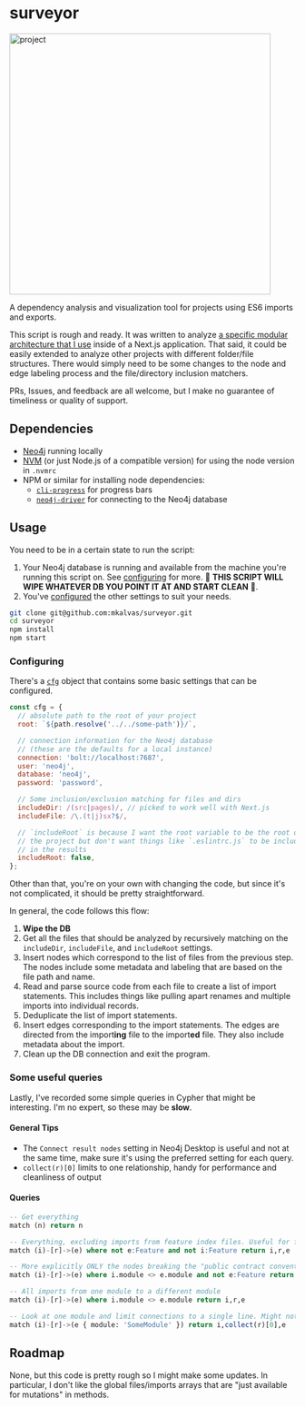 # surveyor

<img width="460" alt="project" src="https://user-images.githubusercontent.com/6921907/163902208-6b669e79-c5a9-4406-82f6-befa05643a94.png">

A dependency analysis and visualization tool for projects using ES6 imports and exports.

This script is rough and ready. It was written to analyze [a specific modular architecture that I use](https://mkalvas.com/blog/code-organization) inside of a Next.js application. That said, it could be easily extended to analyze other projects with different folder/file structures. There would simply need to be some changes to the node and edge labeling process and the file/directory inclusion matchers.

PRs, Issues, and feedback are all welcome, but I make no guarantee of timeliness or quality of support.

## Dependencies

- [Neo4j](https://neo4j.com) running locally
- [NVM](https://github.com/nvm-sh/nvm) (or just Node.js of a compatible version) for using the node version in `.nvmrc`
- NPM or similar for installing node dependencies:
  - [`cli-progress`](https://github.com/npkgz/cli-progress) for progress bars
  - [`neo4j-driver`](https://github.com/neo4j/neo4j-javascript-driver) for connecting to the Neo4j database

## Usage

You need to be in a certain state to run the script:

1. Your Neo4j database is running and available from the machine you're running this script on. See [configuring](#configuring) for more. 🚨 **THIS SCRIPT WILL WIPE WHATEVER DB YOU POINT IT AT AND START CLEAN** 🚨.
2. You've [configured](#configuring) the other settings to suit your needs.

```sh
git clone git@github.com:mkalvas/surveyor.git
cd surveyor
npm install
npm start
```

### Configuring

There's a [`cfg`](./index.js#L7) object that contains some basic settings that can be configured.

```js
const cfg = {
  // absolute path to the root of your project
  root: `${path.resolve('../../some-path')}/`,

  // connection information for the Neo4j database
  // (these are the defaults for a local instance)
  connection: 'bolt://localhost:7687',
  user: 'neo4j',
  database: 'neo4j',
  password: 'password',

  // Some inclusion/exclusion matching for files and dirs
  includeDir: /(src|pages)/, // picked to work well with Next.js
  includeFile: /\.(t|j)sx?$/,

  // `includeRoot` is because I want the root variable to be the root of
  // the project but don't want things like `.eslintrc.js` to be included
  // in the results
  includeRoot: false,
};
```

Other than that, you're on your own with changing the code, but since it's not complicated, it should be pretty straightforward.

In general, the code follows this flow:

1. **Wipe the DB**
2. Get all the files that should be analyzed by recursively matching on the `includeDir`, `includeFile`, and `includeRoot` settings.
3. Insert nodes which correspond to the list of files from the previous step. The nodes include some metadata and labeling that are based on the file path and name.
4. Read and parse source code from each file to create a list of import statements. This includes things like pulling apart renames and multiple imports into individual records.
5. Deduplicate the list of import statements.
6. Insert edges corresponding to the import statements. The edges are directed from the import**ing** file to the import**ed** file. They also include metadata about the import.
7. Clean up the DB connection and exit the program.

### Some useful queries

Lastly, I've recorded some simple queries in Cypher that might be interesting. I'm no expert, so these may be **slow**.

#### General Tips

- The `Connect result nodes` setting in Neo4j Desktop is useful and not at the same time, make sure it's using the preferred setting for each query.
- `collect(r)[0]` limits to one relationship, handy for performance and cleanliness of output

#### Queries

```sql
-- Get everything
match (n) return n

-- Everything, excluding imports from feature index files. Useful for finding imports that are breaking the "public feature contract convention". Coloring the nodes in Neo4j Desktop based on module labels is a great way to see this. This shows module cohesion and coupling really well.
match (i)-[r]->(e) where not e:Feature and not i:Feature return i,r,e

-- More explicitly ONLY the nodes breaking the "public contract convention"
match (i)-[r]->(e) where i.module <> e.module and not e:Feature return i,r,e

-- All imports from one module to a different module
match (i)-[r]->(e) where i.module <> e.module return i,r,e

-- Look at one module and limit connections to a single line. Might not find orphaned nodes in that module though with the way this is queried.
match (i)-[r]->(e { module: 'SomeModule' }) return i,collect(r)[0],e
```

## Roadmap

None, but this code is pretty rough so I might make some updates. In particular, I don't like the global files/imports arrays that are "just available for mutations" in methods.
